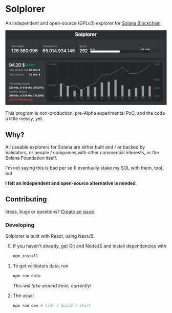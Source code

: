# Solplorer
An independent and open-source (GPLv3) explorer for [Solana Blockchain](https://solana.com)

![Current Screenshot](screenshot.png "Current Screenshot")

This program is non-production, pre-Alpha experimental PoC, and the code a little messy, yet.

## Why?

All useable explorers for Solana are either built and / or backed by Validators, or people / companies with other commercial interests, or the Solana Foundation itself.

I'm not saying this is bad per se (I eventually stake my SOL with them, too), but

**I felt an independent and open-source alternative is needed**.

## Contributing

Ideas, bugs or questions? [Create an issue](issues).

### Developing

Solplorer is built with React, using NextJS.

0. If you haven't already, get Git and NodeJS and install dependencies with
    ```sh
    npm install
    ```
1. To get validators data, run
    ```sh
    npm run data
    ```
    *This will take around 5min, currently!*

2. The usual
    ```sh
    npm run dev # lint / build / start
    ```

